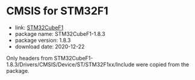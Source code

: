 CMSIS for STM32F1
=================

- link: [STM32CubeF1](https://www.st.com/stm32cubef1-pr)
- package name: STM32CubeF1-1.8.3
- package version: 1.8.3
- download date: 2020-12-22

Only headers from STM32CubeF1-1.8.3/Drivers/CMSIS/Device/ST/STM32F1xx/Include were copied from the package.
